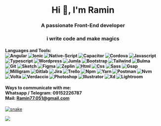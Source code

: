 <center><h1><b>Hi 👋, I'm Ramin</b></h1></center>

<center>
<h3>A passionate Front-End developer</h3>
<h3>i write code and make magics</h3>
</center>

#### Languages and Tools: <br> ![Angular](https://github.com/Ramin-Mehrabanian/Ramin-Mehrabanian/assets/47733873/bb61161d-b42a-4e12-9d25-3248a675a741 "Angular") ![Ionic](https://github.com/Ramin-Mehrabanian/Ramin-Mehrabanian/assets/47733873/4e2c60bf-9ab2-4671-a32d-a4b631e300d8 "Ionic") ![Native-Script](https://github.com/Ramin-Mehrabanian/Ramin-Mehrabanian/assets/47733873/38836226-9f81-403f-bca5-56f7cb90b6b4 "Native-Script") ![Capacitor](https://github.com/Ramin-Mehrabanian/Ramin-Mehrabanian/assets/47733873/9612f722-566e-48e8-ad59-d7174864fa7b "Capacitor") ![Cordova](https://github.com/Ramin-Mehrabanian/Ramin-Mehrabanian/assets/47733873/9993eedc-09d5-4a62-abd6-80e1f3dc3c8f "Cordova") ![Javascript](https://github.com/Ramin-Mehrabanian/Ramin-Mehrabanian/assets/47733873/aa720abf-92b7-45c8-aa52-d0b973b642e0 "Javascript") ![Typescript](https://github.com/Ramin-Mehrabanian/Ramin-Mehrabanian/assets/47733873/e981cf2e-b45e-4347-8e1c-ced1ee1b5134 "Typescript") ![Wordpress](https://github.com/Ramin-Mehrabanian/Ramin-Mehrabanian/assets/47733873/ad88f67e-7791-4391-929b-e89ad1a21d3f "Wordpress") ![Jumla](https://github.com/Ramin-Mehrabanian/Ramin-Mehrabanian/assets/47733873/56cd68f2-0dd9-48b3-8f47-23e5aad047c5 "Jumla") ![Bootstrap](https://github.com/Ramin-Mehrabanian/Ramin-Mehrabanian/assets/47733873/16736f8c-0621-44a9-ab49-f2487113dcd8 "Bootstrap") ![Tailwind](https://github.com/Ramin-Mehrabanian/Ramin-Mehrabanian/assets/47733873/fc757d9f-5409-4cf8-9e0e-21d8fbf8d3a8 "Tailwind") ![Bulma](https://github.com/Ramin-Mehrabanian/Ramin-Mehrabanian/assets/47733873/fad05325-e6bd-44c7-a78b-8b77a593cab6 "Bulma") ![Git](https://github.com/Ramin-Mehrabanian/Ramin-Mehrabanian/assets/47733873/cd1465db-c17e-48c8-b4cc-1088c91261ae "Git") ![Sketch](https://github.com/Ramin-Mehrabanian/Ramin-Mehrabanian/assets/47733873/e8fabcfd-f1c7-4622-b825-90b7113935cb "Sketch") ![Figma](https://github.com/Ramin-Mehrabanian/Ramin-Mehrabanian/assets/47733873/1bfe1b43-4274-45d2-8680-0ba934b7c083 "Figma") ![Zeplin](https://github.com/Ramin-Mehrabanian/Ramin-Mehrabanian/assets/47733873/f289958c-61c9-403e-94d4-6d427919e072 "Zeplin") ![Html](https://github.com/Ramin-Mehrabanian/Ramin-Mehrabanian/assets/47733873/14db601b-bb7c-4fd8-ba2d-0954de8b1b4b "Html") ![Css](https://github.com/Ramin-Mehrabanian/Ramin-Mehrabanian/assets/47733873/52afd735-dba4-4b83-9bdd-c824e08826cc "Css") ![Sass](https://github.com/Ramin-Mehrabanian/Ramin-Mehrabanian/assets/47733873/5bd35a1b-63c8-4aee-a5fe-daca58813f83 "Sass") ![Gsap](https://github.com/Ramin-Mehrabanian/Ramin-Mehrabanian/assets/47733873/94bc29c2-0f9f-4ad2-b865-a376cb8fe69c "Gsap") ![Milligram](https://github.com/Ramin-Mehrabanian/Ramin-Mehrabanian/assets/47733873/6f775ce9-ca40-4d50-a0ed-5a4a167849db "Milligram") ![Gitlab](https://github.com/Ramin-Mehrabanian/Ramin-Mehrabanian/assets/47733873/4c5828b3-2bcb-4f5c-8e21-87237545dc5c "Gitlab") ![Jira](https://github.com/Ramin-Mehrabanian/Ramin-Mehrabanian/assets/47733873/cd41dd06-dba5-40b9-9e8c-a747cf1d43cf "Jira") ![Trello](https://github.com/Ramin-Mehrabanian/Ramin-Mehrabanian/assets/47733873/38d8c71c-722e-42c8-a994-4cfa3acb376d "Trello") ![Npm](https://github.com/Ramin-Mehrabanian/Ramin-Mehrabanian/assets/47733873/6e0c7d09-1323-4d91-a985-04168eebfd7c "Npm") ![Yarn](https://github.com/Ramin-Mehrabanian/Ramin-Mehrabanian/assets/47733873/3da84989-0c23-47e6-bdd8-00f497644b48 "Yarn") ![Postman](https://github.com/Ramin-Mehrabanian/Ramin-Mehrabanian/assets/47733873/ef02abf4-77bb-45d6-b7c6-b8f9d4fe2253 "Postman") ![Nvm](https://github.com/Ramin-Mehrabanian/Ramin-Mehrabanian/assets/47733873/de817c2a-c8c1-4e2a-bec7-a4d03e7f831c "Nvm") ![Volta](https://github.com/Ramin-Mehrabanian/Ramin-Mehrabanian/assets/47733873/8c2e7e59-c219-4b06-b220-cf04ab8592a7 "Volta") ![Verdaccio](https://github.com/Ramin-Mehrabanian/Ramin-Mehrabanian/assets/47733873/6e07c084-39ad-4814-a461-887cb4b5a886 "Verdaccio") ![Photoshop](https://github.com/Ramin-Mehrabanian/Ramin-Mehrabanian/assets/47733873/444cdf1c-69ee-4c4f-b771-4d2ffd78b3a2 "Photoshop") ![Illustrator](https://github.com/Ramin-Mehrabanian/Ramin-Mehrabanian/assets/47733873/735043fa-d8a2-4b5c-a93d-016d840ea5e3 "Illustrator") ![Xd](https://github.com/Ramin-Mehrabanian/Ramin-Mehrabanian/assets/47733873/8806eed0-11eb-475f-82bb-1b5360fec0fb "Xd") ![Lightroom](https://github.com/Ramin-Mehrabanian/Ramin-Mehrabanian/assets/47733873/ee3fb69f-13aa-47e3-b880-9a7be9ea5906 "Lightroom")

#### Ways to communicate with me: <br> Whatsapp / Telegram: 09152226787 <br> Mail: Ramin77.051@gmail.com

[![snake](https://github.com/Ramin-Mehrabanian/Ramin-Mehrabanian/assets/47733873/50c36f4a-6024-4bca-97f3-cd9f5db5543e)](https://google.com "0000000")

[![](https://github.com/Ramin-Mehrabanian/Ramin-Mehrabanian/assets/47733873/ef02abf4-77bb-45d6-b7c6-b8f9d4fe2253)](https://google.com "123456")
